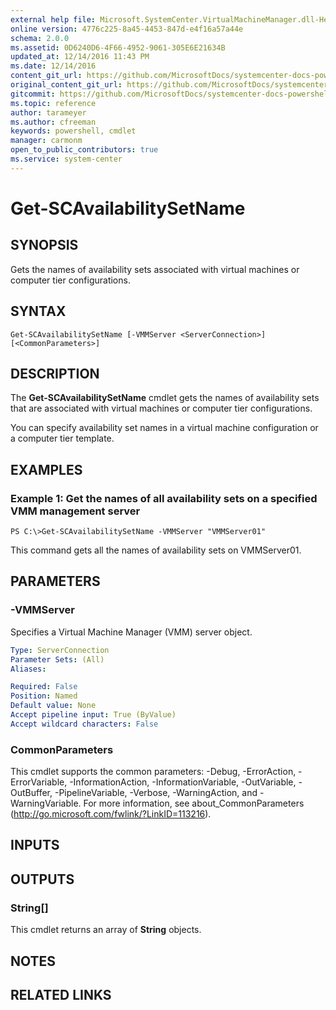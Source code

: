 ```yaml
---
external help file: Microsoft.SystemCenter.VirtualMachineManager.dll-Help.xml
online version: 4776c225-8a45-4453-847d-e4f16a57a44e
schema: 2.0.0
ms.assetid: 0D6240D6-4F66-4952-9061-305E6E21634B
updated_at: 12/14/2016 11:43 PM
ms.date: 12/14/2016
content_git_url: https://github.com/MicrosoftDocs/systemcenter-docs-powershell/blob/master/systemcenter-cmdlets/SystemCenter2016/VirtualMachineManager/v1.0/Get-SCAvailabilitySetName.md
original_content_git_url: https://github.com/MicrosoftDocs/systemcenter-docs-powershell/blob/master/systemcenter-cmdlets/SystemCenter2016/VirtualMachineManager/v1.0/Get-SCAvailabilitySetName.md
gitcommit: https://github.com/MicrosoftDocs/systemcenter-docs-powershell/blob/96cd9bd2780eb6b78c540fa00d3b8a4313e3ed40/systemcenter-cmdlets/SystemCenter2016/VirtualMachineManager/v1.0/Get-SCAvailabilitySetName.md
ms.topic: reference
author: tarameyer
ms.author: cfreeman
keywords: powershell, cmdlet
manager: carmonm
open_to_public_contributors: true
ms.service: system-center
---
```


# Get-SCAvailabilitySetName

## SYNOPSIS
Gets the names of availability sets associated with virtual machines or computer tier configurations.

## SYNTAX

```
Get-SCAvailabilitySetName [-VMMServer <ServerConnection>] [<CommonParameters>]
```

## DESCRIPTION
The **Get-SCAvailabilitySetName** cmdlet gets the names of availability sets that are associated with virtual machines or computer tier configurations.

You can specify availability set names in a virtual machine configuration or a computer tier template.

## EXAMPLES

### Example 1: Get the names of all availability sets on a specified VMM management server
```
PS C:\>Get-SCAvailabilitySetName -VMMServer "VMMServer01"
```

This command gets all the names of availability sets on VMMServer01.

## PARAMETERS

### -VMMServer
Specifies a Virtual Machine Manager (VMM) server object.

```yaml
Type: ServerConnection
Parameter Sets: (All)
Aliases: 

Required: False
Position: Named
Default value: None
Accept pipeline input: True (ByValue)
Accept wildcard characters: False
```

### CommonParameters
This cmdlet supports the common parameters: -Debug, -ErrorAction, -ErrorVariable, -InformationAction, -InformationVariable, -OutVariable, -OutBuffer, -PipelineVariable, -Verbose, -WarningAction, and -WarningVariable. For more information, see about_CommonParameters (http://go.microsoft.com/fwlink/?LinkID=113216).

## INPUTS

## OUTPUTS

### String[]
This cmdlet returns an array of **String** objects.

## NOTES

## RELATED LINKS

